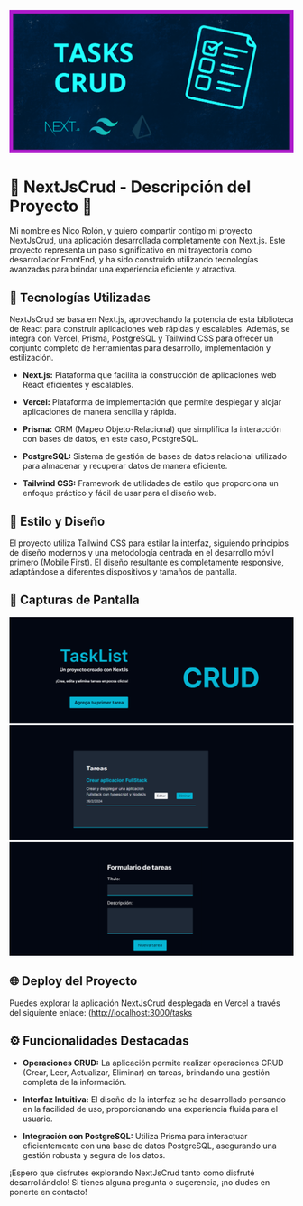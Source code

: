![Portada](/public/github-screen-portada.png)

# 🔷 NextJsCrud - Descripción del Proyecto 🔷

Mi nombre es Nico Rolón, y quiero compartir contigo mi proyecto NextJsCrud, una aplicación desarrollada completamente con Next.js. Este proyecto representa un paso significativo en mi trayectoria como desarrollador FrontEnd, y ha sido construido utilizando tecnologías avanzadas para brindar una experiencia eficiente y atractiva.

## 🚀 Tecnologías Utilizadas

NextJsCrud se basa en Next.js, aprovechando la potencia de esta biblioteca de React para construir aplicaciones web rápidas y escalables. Además, se integra con Vercel, Prisma, PostgreSQL y Tailwind CSS para ofrecer un conjunto completo de herramientas para desarrollo, implementación y estilización.

- **Next.js:** Plataforma que facilita la construcción de aplicaciones web React eficientes y escalables.

- **Vercel:** Plataforma de implementación que permite desplegar y alojar aplicaciones de manera sencilla y rápida.

- **Prisma:** ORM (Mapeo Objeto-Relacional) que simplifica la interacción con bases de datos, en este caso, PostgreSQL.

- **PostgreSQL:** Sistema de gestión de bases de datos relacional utilizado para almacenar y recuperar datos de manera eficiente.

- **Tailwind CSS:** Framework de utilidades de estilo que proporciona un enfoque práctico y fácil de usar para el diseño web.

## 🎨 Estilo y Diseño

El proyecto utiliza Tailwind CSS para estilar la interfaz, siguiendo principios de diseño modernos y una metodología centrada en el desarrollo móvil primero (Mobile First). El diseño resultante es completamente responsive, adaptándose a diferentes dispositivos y tamaños de pantalla.

## 📸 Capturas de Pantalla

![imagen 1](/public/github-screen-1.png)
![imagen 1](/public/github-screen-2.png)
![imagen 1](/public/github-screen-3.png)

## 🌐 Deploy del Proyecto

Puedes explorar la aplicación NextJsCrud desplegada en Vercel a través del siguiente enlace:
([http://localhost:3000/tasks](https://nextjs-crud-gs5uxzup5-nico9934.vercel.app/?vercelToolbarCode=CmE2a08TRciVzIj)


## ⚙️ Funcionalidades Destacadas

- **Operaciones CRUD:** La aplicación permite realizar operaciones CRUD (Crear, Leer, Actualizar, Eliminar) en tareas, brindando una gestión completa de la información.

- **Interfaz Intuitiva:** El diseño de la interfaz se ha desarrollado pensando en la facilidad de uso, proporcionando una experiencia fluida para el usuario.

- **Integración con PostgreSQL:** Utiliza Prisma para interactuar eficientemente con una base de datos PostgreSQL, asegurando una gestión robusta y segura de los datos.

¡Espero que disfrutes explorando NextJsCrud tanto como disfruté desarrollándolo! Si tienes alguna pregunta o sugerencia, ¡no dudes en ponerte en contacto!


